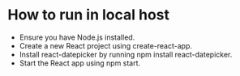 # How to run in local host
* Ensure you have Node.js installed.
* Create a new React project using create-react-app.
* Install react-datepicker by running npm install react-datepicker.
* Start the React app using npm start.
